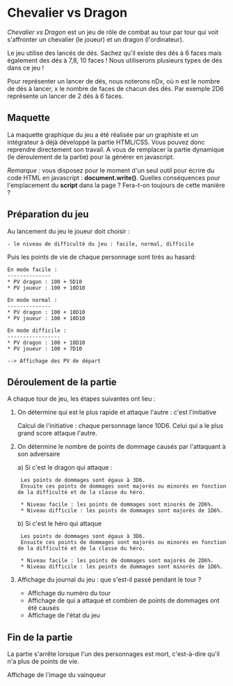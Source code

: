 Chevalier vs Dragon
=================

*Chevalier vs Dragon* est un jeu de rôle de combat au tour par tour qui voit s'affronter un chevalier (le joueur) et un dragon (l'ordinateur).

Le jeu utilise des lancés de dés. Sachez qu'il existe des dés à 6 faces mais également des dés à 7,8, 10 faces ! Nous utiliserons plusieurs types de dés dans ce jeu !

Pour représenter un lancer de dés, nous noterons nDx, où n est le nombre de dés à lancer, x le nombre de faces de chacun des dés. Par exemple 2D6 représente un lancer de 2 dés à 6 faces.

Maquette
--------
La maquette graphique du jeu a été réalisée par un graphiste et un intégrateur à déjà développé la partie HTML/CSS. Vous pouvez donc reprendre directement son travail.
A vous de remplacer la partie dynamique (le déroulement de la partie) pour la générer en javascript.

_Remarque :_ vous disposez pour le moment d'un seul outil pour écrire du code HTML en javascript : **document.write()**. Quelles conséquences pour l'emplacement du **script** dans la page ? Fera-t-on toujours de cette manière ? 

Préparation du jeu
------------------

Au lancement du jeu le joueur doit choisir :
	
	- le niveau de difficulté du jeu : facile, normal, difficile

Puis les points de vie de chaque personnage sont tirés au hasard:

	En mode facile :
	--------------
	* PV dragon : 100 + 5D10
	* PV joueur : 100 + 10D10

	En mode normal :
	--------------
	* PV dragon : 100 + 10D10
	* PV joueur : 100 + 10D10

	En mode difficile :
	-----------------
	* PV dragon : 100 + 10D10
	* PV joueur : 100 + 7D10
	
	--> Affichage des PV de départ

Déroulement de la partie
------------------------

A chaque tour de jeu, les étapes suivantes ont lieu :

1) On détermine qui est le plus rapide et attaque l'autre : c'est l'initiative

	Calcul de l'initiative : chaque personnage lance 10D6. Celui qui a le plus grand score attaque l'autre.
	
2) On détermine le nombre de points de dommage causés par l'attaquant à son adversaire

	a) Si c'est le dragon qui attaque :

		Les points de dommages sont égaux à 3D6. 
		Ensuite ces points de dommages sont majorés ou minorés en fonction de la difficulté et de la classe du héro.

		* Niveau facile : les points de dommages sont minorés de 2D6%.
		* Niveau difficile : les points de dommages sont majorés de 1D6%.

	b) Si c'est le héro qui attaque

		Les points de dommages sont égaux à 3D6. 
		Ensuite ces points de dommages sont majorés ou minorés en fonction de la difficulté et de la classe du héro.

		* Niveau facile : les points de dommages sont majorés de 2D6%.
		* Niveau difficile : les points de dommages sont minorés de 1D6%.
		
3) Affichage du journal du jeu : que s'est-il passé pendant le tour ?

    - Affichage du numéro du tour
	- Affichage de qui a attaqué et combien de points de dommages ont été causés
	- Affichage de l'état du jeu

Fin de la partie
----------------

La partie s'arrête lorsque l'un des personnages est mort, c'est-à-dire qu'il n'a plus de points de vie.

Affichage de l'image du vainqueur
